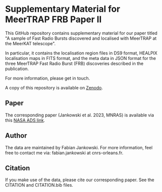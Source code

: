 # Supplementary Material for MeerTRAP FRB Paper II #

This GitHub repository contains supplementary material for our paper titled "A sample of Fast Radio Bursts discovered and localised with MeerTRAP at the MeerKAT telescope".

In particular, it contains the localisation region files in DS9 format, HEALPIX localisation maps in FITS format, and the meta data in JSON format for the three MeerTRAP Fast Radio Burst (FRB) discoveries described in the publication.

For more information, please get in touch.

A copy of this repository is available on [Zenodo](https://doi.org/10.5281/zenodo.6047539).

## Paper ##

The corresponding paper (Jankowski et al. 2023, MNRAS) is available via this [NASA ADS link](https://ui.adsabs.harvard.edu/abs/2023MNRAS.524.4275J/abstract).

## Author ##

The data are maintained by Fabian Jankowski. For more information, feel free to contact me via: fabian.jankowski at cnrs-orleans.fr.

## Citation ##

If you make use of the data, please cite our corresponding paper. See the CITATION and CITATION.bib files.
